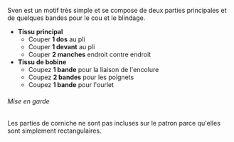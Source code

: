 Sven est un motif très simple et se compose de deux parties principales et de quelques bandes pour le cou et le blindage.

*   **Tissu principal**
    *   Couper **1 dos** au pli
    *   Couper **1 devant** au pli
    *   Couper **2 manches** endroit contre endroit
*   **Tissu de bobine**
    *   Coupez **1 bande** pour la liaison de l'encolure
    *   Coupez **2 bandes**  pour les poignets
    *   Coupez **1 bande**  pour l'ourlet

<Warning>

###### Mise en garde

Les parties de corniche ne sont pas incluses sur le patron parce qu'elles sont simplement rectangulaires.

</Warning>
